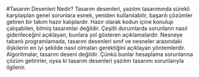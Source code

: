 #Tasarım Desenleri Nedir?
Tasarım desenleri, yazılım tasarımında sürekli karşılaşılan genel sorunlara esnek, yeniden kullanılabilir, başarılı çözümler getiren bir takım hazır kalıplardır. Hazır olarak kodun içine konulup çalışabilen, bitmiş tasarımlar değildir. Çeşitli durumlarda sorunların nasıl giderileceğini açıklayan, bunlara yol gösteren açıklamalardır. Nesneye tabanlı programlamada, tasarım desenleri sınıf ve nesneler arasındaki ilişkilerin en iyi şekilde nasıl olmaları gerektiğini açıklayan yöntemlerdir. Algoritmalar, tasarım deseni değildir. Çünkü bunlar hesaplama sorunlarına çözüm getirirler, oysa ki tasarım desenleri yazılım tasarımı sorunlarıyla ilgilenir.

